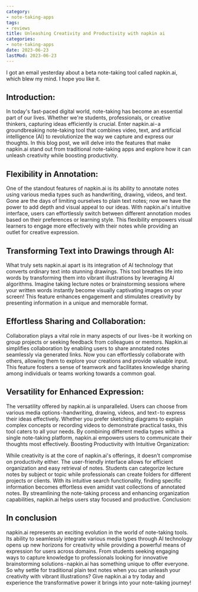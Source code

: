 ```yaml
---
category:
- note-taking-apps
tags:
- reviews
title: Unleashing Creativity and Productivity with napkin ai
categories:
- note-taking-apps
date: 2023-06-23
lastMod: 2023-06-23
---
```

I got an email yesterday about a beta note-taking tool called napkin.ai, which blew my mind. I hope you like it.

## Introduction:

In today's fast-paced digital world, note-taking has become an essential part of our lives. Whether we're students, professionals, or creative thinkers, capturing ideas efficiently is crucial. Enter napkin.ai - a groundbreaking note-taking tool that combines video, text, and artificial intelligence (AI) to revolutionize the way we capture and express our thoughts. In this blog post, we will delve into the features that make napkin.ai stand out from traditional note-taking apps and explore how it can unleash creativity while boosting productivity.

## Flexibility in Annotation:

One of the standout features of napkin.ai is its ability to annotate notes using various media types such as handwriting, drawing, videos, and text. Gone are the days of limiting ourselves to plain text notes; now we have the power to add depth and visual appeal to our ideas. With napkin.ai's intuitive interface, users can effortlessly switch between different annotation modes based on their preferences or learning style. This flexibility empowers visual learners to engage more effectively with their notes while providing an outlet for creative expression.

## Transforming Text into Drawings through AI:

What truly sets napkin.ai apart is its integration of AI technology that converts ordinary text into stunning drawings. This tool breathes life into words by transforming them into vibrant illustrations by leveraging AI algorithms. Imagine taking lecture notes or brainstorming sessions where your written words instantly become visually captivating images on your screen! This feature enhances engagement and stimulates creativity by presenting information in a unique and memorable format.

## Effortless Sharing and Collaboration:

Collaboration plays a vital role in many aspects of our lives - be it working on group projects or seeking feedback from colleagues or mentors. Napkin.ai simplifies collaboration by enabling users to share annotated notes seamlessly via generated links. Now you can effortlessly collaborate with others, allowing them to explore your creations and provide valuable input. This feature fosters a sense of teamwork and facilitates knowledge sharing among individuals or teams working towards a common goal.

## Versatility for Enhanced Expression:

The versatility offered by napkin.ai is unparalleled. Users can choose from various media options - handwriting, drawing, videos, and text - to express their ideas effectively. Whether you prefer sketching diagrams to explain complex concepts or recording videos to demonstrate practical tasks, this tool caters to all your needs. By combining different media types within a single note-taking platform, napkin.ai empowers users to communicate their thoughts most effectively.
Boosting Productivity with Intuitive Organization:

While creativity is at the core of napkin.ai's offerings, it doesn't compromise on productivity either. The user-friendly interface allows for efficient organization and easy retrieval of notes. Students can categorize lecture notes by subject or topic while professionals can create folders for different projects or clients. With its intuitive search functionality, finding specific information becomes effortless even amidst vast collections of annotated notes. By streamlining the note-taking process and enhancing organization capabilities, napkin.ai helps users stay focused and productive.
Conclusion:

## In conclusion
 napkin.ai represents an exciting evolution in the world of note-taking tools. Its ability to seamlessly integrate various media types through AI technology opens up new horizons for creativity while providing a powerful means of expression for users across domains. From students seeking engaging ways to capture knowledge to professionals looking for innovative brainstorming solutions - napkin.ai has something unique to offer everyone.
So why settle for traditional plain text notes when you can unleash your creativity with vibrant illustrations? Give napkin.ai a try today and experience the transformative power it brings into your note-taking journey!
